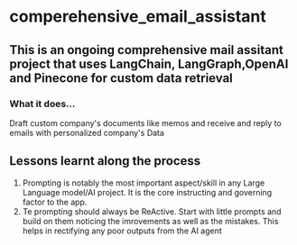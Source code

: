 # comperehensive_email_assistant

## This is an ongoing comprehensive mail assitant project that uses LangChain, LangGraph,OpenAI and Pinecone for custom data retrieval

### What it does...

Draft custom company's documents like memos and receive and reply to emails with personalized company's Data

## Lessons learnt along the process

1. Prompting is notably the most important aspect/skill in any Large Language model/AI project. It is the core instructing and governing factor to the app.
2. Te prompting should always be ReActive. Start with little prompts and build on them noticing the imrovements as well as the mistakes. This helps in rectifying any poor outputs from the AI agent
